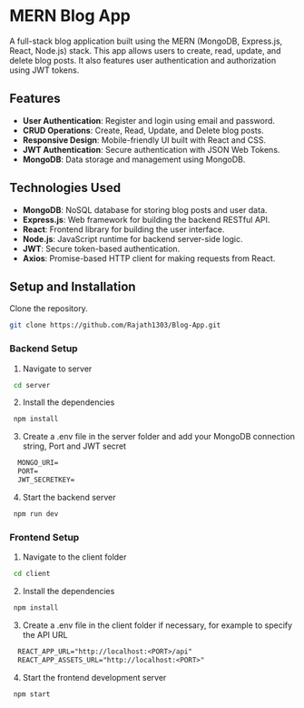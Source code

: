 # MERN Blog App

A full-stack blog application built using the MERN (MongoDB, Express.js, React, Node.js) stack. This app allows users to create, read, update, and delete blog posts. It also features user authentication and authorization using JWT tokens.

## Features

- **User Authentication**: Register and login using email and password.
- **CRUD Operations**: Create, Read, Update, and Delete blog posts.
- **Responsive Design**: Mobile-friendly UI built with React and CSS.
- **JWT Authentication**: Secure authentication with JSON Web Tokens.
- **MongoDB**: Data storage and management using MongoDB.

## Technologies Used

- **MongoDB**: NoSQL database for storing blog posts and user data.
- **Express.js**: Web framework for building the backend RESTful API.
- **React**: Frontend library for building the user interface.
- **Node.js**: JavaScript runtime for backend server-side logic.
- **JWT**: Secure token-based authentication.
- **Axios**: Promise-based HTTP client for making requests from React.

## Setup and Installation

Clone the repository.
   ```bash
   git clone https://github.com/Rajath1303/Blog-App.git
  ```
### Backend Setup
1. Navigate to server
  ```bash
   cd server
  ```
2. Install the dependencies
  ```bash
   npm install
  ```
3. Create a .env file in the server folder and add your MongoDB connection string, Port and JWT secret
  ```txt
    MONGO_URI=
    PORT=
    JWT_SECRETKEY=
  ```
4. Start the backend server
  ```bash
   npm run dev
  ```
### Frontend Setup
1. Navigate to the client folder
  ```bash
   cd client
  ```
2. Install the dependencies
  ```bash
   npm install
  ```
3. Create a .env file in the client folder if necessary, for example to specify the API URL
  ```txt
    REACT_APP_URL="http://localhost:<PORT>/api"
    REACT_APP_ASSETS_URL="http://localhost:<PORT>"
  ```
4. Start the frontend development server
  ```bash
   npm start
  ```

